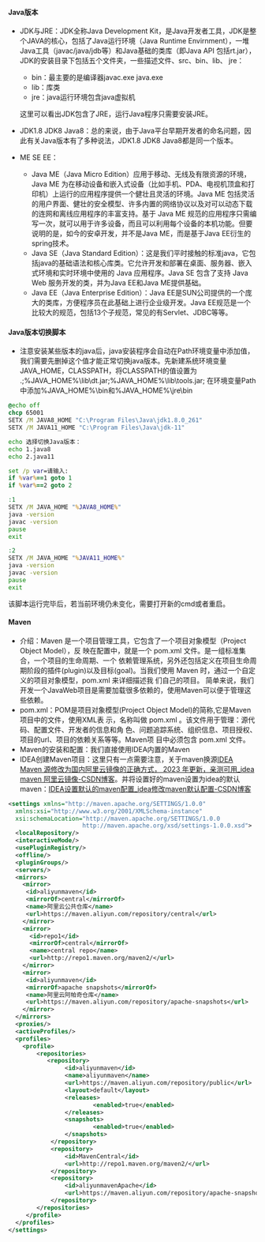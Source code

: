 #### Java版本

* JDK与JRE：JDK全称Java Development Kit，是Java开发者工具，JDK是整个JAVA的核心，包括了Java运行环境（Java Runtime Envirnment），一堆Java工具（javac/java/jdb等）和Java基础的类库（即Java API 包括rt.jar），JDK的安装目录下包括五个文件夹，一些描述文件、src、bin、lib、 jre：

  * bin：最主要的是编译器javac.exe java.exe
  * lib：库类
  * jre：java运行环境包含java虚拟机

  这里可以看出JDK包含了JRE，运行Java程序只需要安装JRE。

* JDK1.8 JDK8 Java8：总的来说，由于Java平台早期开发者的命名问题，因此有关Java版本有了多种说法，JDK1.8 JDK8 Java8都是同一个版本。

* ME SE EE：

  * Java ME（Java Micro Edition）应用于移动、无线及有限资源的环境，Java ME 为在移动设备和嵌入式设备（比如手机、PDA、电视机顶盒和打印机）上运行的应用程序提供一个健壮且灵活的环境。Java ME 包括灵活的用户界面、健壮的安全模型、许多内置的网络协议以及对可以动态下载的连网和离线应用程序的丰富支持。基于 Java ME 规范的应用程序只需编写一次，就可以用于许多设备，而且可以利用每个设备的本机功能。但要说明的是，如今的安卓开发，并不是Java ME，而是基于Java EE衍生的spring技术。
  * Java SE（Java Standard Edition）：这是我们平时接触的标准java，它包括java的基础语法和核心库类。它允许开发和部署在桌面、服务器、嵌入式环境和实时环境中使用的 Java 应用程序。Java SE 包含了支持 Java Web 服务开发的类，并为Java EE和Java ME提供基础。
  * Java EE（Java Enterprise Edition）：Java EE是SUN公司提供的一个庞大的类库，方便程序员在此基础上进行企业级开发。Java EE规范是一个比较大的规范，包括13个子规范，常见的有Servlet、JDBC等等。

#### Java版本切换脚本

* 注意安装某些版本的java后，java安装程序会自动在Path环境变量中添加值，我们需要先删掉这个值才能正常切换java版本。先新建系统环境变量JAVA_HOME，CLASSPATH，将CLASSPATH的值设置为 .;%JAVA_HOME%\lib\dt.jar;%JAVA_HOME%\lib\tools.jar; 在环境变量Path中添加%JAVA_HOME%\bin和%JAVA_HOME%\jre\bin

```bat
@echo off
chcp 65001
SETX /M JAVA8_HOME "C:\Program Files\Java\jdk1.8.0_261"
SETX /M JAVA11_HOME "C:\Program Files\Java\jdk-11"

echo 选择切换Java版本：
echo 1.java8
echo 2.java11

set /p var=请输入:
if %var%==1 goto 1
if %var%==2 goto 2

:1
SETX /M JAVA_HOME "%JAVA8_HOME%"
java -version
javac -version
pause
exit

:2
SETX /M JAVA_HOME "%JAVA11_HOME%"
java -version
javac -version
pause
exit

```

该脚本运行完毕后，若当前环境仍未变化，需要打开新的cmd或者重启。

#### Maven

* 介绍：Maven 是一个项目管理工具，它包含了一个项目对象模型（Project Object Model），反 映在配置中，就是一个 pom.xml 文件。是一组标准集合，一个项目的生命周期、一个 依赖管理系统，另外还包括定义在项目生命周期阶段的插件(plugin)以及目标(goal)。当我们使用 Maven 时，通过一个自定义的项目对象模型，pom.xml 来详细描述我 们自己的项目。 简单来说，我们开发一个JavaWeb项目是需要加载很多依赖的，使用Maven可以便于管理这些依赖。
* pom.xml：POM是项目对象模型(Project Object Model)的简称,它是Maven项目中的文件，使用XML表 示，名称叫做 pom.xml 。该文件用于管理：源代码、配置文件、开发者的信息和角 色、问题追踪系统、组织信息、项目授权、项目的url、项目的依赖关系等等。Maven项 目中必须包含 pom.xml 文件。
* Maven的安装和配置：我们直接使用IDEA内置的Maven
* IDEA创建Maven项目：这里只有一点需要注意，关于maven换源[IDEA Maven 源修改为国内阿里云镜像的正确方式， 2023 年更新，亲测可用_idea maven 阿里云镜像-CSDN博客](https://blog.csdn.net/JasonXu94/article/details/130118821)。并将设置好的maven设置为idea的默认maven：[IDEA设置默认的maven配置_idea修改maven默认配置-CSDN博客](https://blog.csdn.net/weixin_45732391/article/details/118719802)

```xml
<settings xmlns="http://maven.apache.org/SETTINGS/1.0.0"
  xmlns:xsi="http://www.w3.org/2001/XMLSchema-instance"
  xsi:schemaLocation="http://maven.apache.org/SETTINGS/1.0.0
                     http://maven.apache.org/xsd/settings-1.0.0.xsd">
  <localRepository/>
  <interactiveMode/>
  <usePluginRegistry/>
  <offline/>
  <pluginGroups/>
  <servers/>
  <mirrors>
    <mirror>
     <id>aliyunmaven</id>
     <mirrorOf>central</mirrorOf>
     <name>阿里云公共仓库</name>
     <url>https://maven.aliyun.com/repository/central</url>
    </mirror>
    <mirror>
      <id>repo1</id>
      <mirrorOf>central</mirrorOf>
      <name>central repo</name>
      <url>http://repo1.maven.org/maven2/</url>
    </mirror>
    <mirror>
     <id>aliyunmaven</id>
     <mirrorOf>apache snapshots</mirrorOf>
     <name>阿里云阿帕奇仓库</name>
     <url>https://maven.aliyun.com/repository/apache-snapshots</url>
    </mirror>
  </mirrors>
  <proxies/>
  <activeProfiles/>
  <profiles>
    <profile>  
        <repositories>
           <repository>
                <id>aliyunmaven</id>
                <name>aliyunmaven</name>
                <url>https://maven.aliyun.com/repository/public</url>
                <layout>default</layout>
                <releases>
                        <enabled>true</enabled>
                </releases>
                <snapshots>
                        <enabled>true</enabled>
                </snapshots>
            </repository>
            <repository>
                <id>MavenCentral</id>
                <url>http://repo1.maven.org/maven2/</url>
            </repository>
            <repository>
                <id>aliyunmavenApache</id>
                <url>https://maven.aliyun.com/repository/apache-snapshots</url>
            </repository>
        </repositories>             
     </profile>
  </profiles>
</settings>
```

